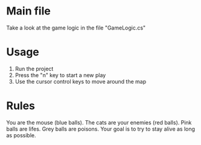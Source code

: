 #  Main file
Take a look at the game logic in the file "GameLogic.cs"

# Usage 
1) Run the project
2) Press the "n" key to start a new play
3) Use the cursor control keys to move around the map

# Rules
You are the mouse (blue balls).
The cats are your enemies (red balls).
Pink balls are lifes.
Grey balls are poisons.
Your goal is to try to stay alive as long as possible.
